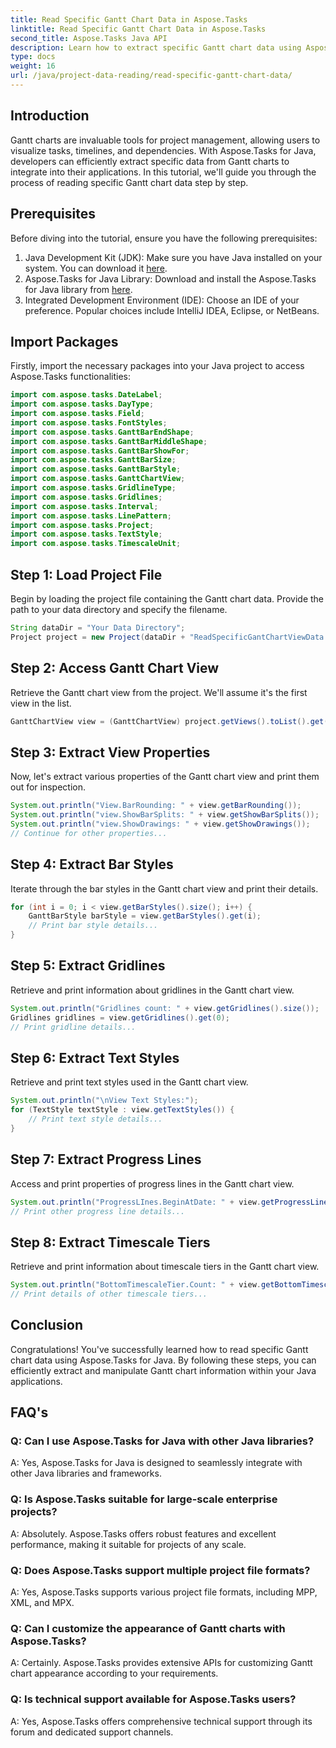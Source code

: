 ```yaml
---
title: Read Specific Gantt Chart Data in Aspose.Tasks
linktitle: Read Specific Gantt Chart Data in Aspose.Tasks
second_title: Aspose.Tasks Java API
description: Learn how to extract specific Gantt chart data using Aspose.Tasks for Java. Step-by-step tutorial for seamless integration into your Java applications.
type: docs
weight: 16
url: /java/project-data-reading/read-specific-gantt-chart-data/
---
```

## Introduction
Gantt charts are invaluable tools for project management, allowing users to visualize tasks, timelines, and dependencies. With Aspose.Tasks for Java, developers can efficiently extract specific data from Gantt charts to integrate into their applications. In this tutorial, we'll guide you through the process of reading specific Gantt chart data step by step.
## Prerequisites
Before diving into the tutorial, ensure you have the following prerequisites:
1. Java Development Kit (JDK): Make sure you have Java installed on your system. You can download it [here](https://www.oracle.com/java/technologies/javase-jdk11-downloads.html).
2. Aspose.Tasks for Java Library: Download and install the Aspose.Tasks for Java library from [here](https://releases.aspose.com/tasks/java/).
3. Integrated Development Environment (IDE): Choose an IDE of your preference. Popular choices include IntelliJ IDEA, Eclipse, or NetBeans.

## Import Packages
Firstly, import the necessary packages into your Java project to access Aspose.Tasks functionalities:
```java
import com.aspose.tasks.DateLabel;
import com.aspose.tasks.DayType;
import com.aspose.tasks.Field;
import com.aspose.tasks.FontStyles;
import com.aspose.tasks.GanttBarEndShape;
import com.aspose.tasks.GanttBarMiddleShape;
import com.aspose.tasks.GanttBarShowFor;
import com.aspose.tasks.GanttBarSize;
import com.aspose.tasks.GanttBarStyle;
import com.aspose.tasks.GanttChartView;
import com.aspose.tasks.GridlineType;
import com.aspose.tasks.Gridlines;
import com.aspose.tasks.Interval;
import com.aspose.tasks.LinePattern;
import com.aspose.tasks.Project;
import com.aspose.tasks.TextStyle;
import com.aspose.tasks.TimescaleUnit;
```
## Step 1: Load Project File
Begin by loading the project file containing the Gantt chart data. Provide the path to your data directory and specify the filename.
```java
String dataDir = "Your Data Directory";
Project project = new Project(dataDir + "ReadSpecificGantChartViewData.mpp");
```
## Step 2: Access Gantt Chart View
Retrieve the Gantt chart view from the project. We'll assume it's the first view in the list.
```java
GanttChartView view = (GanttChartView) project.getViews().toList().get(0);
```
## Step 3: Extract View Properties
Now, let's extract various properties of the Gantt chart view and print them out for inspection.
```java
System.out.println("View.BarRounding: " + view.getBarRounding());
System.out.println("view.ShowBarSplits: " + view.getShowBarSplits());
System.out.println("view.ShowDrawings: " + view.getShowDrawings());
// Continue for other properties...
```
## Step 4: Extract Bar Styles
Iterate through the bar styles in the Gantt chart view and print their details.
```java
for (int i = 0; i < view.getBarStyles().size(); i++) {
    GanttBarStyle barStyle = view.getBarStyles().get(i);
    // Print bar style details...
}
```
## Step 5: Extract Gridlines
Retrieve and print information about gridlines in the Gantt chart view.
```java
System.out.println("Gridlines count: " + view.getGridlines().size());
Gridlines gridlines = view.getGridlines().get(0);
// Print gridline details...
```
## Step 6: Extract Text Styles
Retrieve and print text styles used in the Gantt chart view.
```java
System.out.println("\nView Text Styles:");
for (TextStyle textStyle : view.getTextStyles()) {
    // Print text style details...
}
```
## Step 7: Extract Progress Lines
Access and print properties of progress lines in the Gantt chart view.
```java
System.out.println("ProgressLInes.BeginAtDate: " + view.getProgressLines().getBeginAtDate());
// Print other progress line details...
```
## Step 8: Extract Timescale Tiers
Retrieve and print information about timescale tiers in the Gantt chart view.
```java
System.out.println("BottomTimescaleTier.Count: " + view.getBottomTimescaleTier().getCount());
// Print details of other timescale tiers...
```

## Conclusion
Congratulations! You've successfully learned how to read specific Gantt chart data using Aspose.Tasks for Java. By following these steps, you can efficiently extract and manipulate Gantt chart information within your Java applications.
## FAQ's
### Q: Can I use Aspose.Tasks for Java with other Java libraries?
A: Yes, Aspose.Tasks for Java is designed to seamlessly integrate with other Java libraries and frameworks.
### Q: Is Aspose.Tasks suitable for large-scale enterprise projects?
A: Absolutely. Aspose.Tasks offers robust features and excellent performance, making it suitable for projects of any scale.
### Q: Does Aspose.Tasks support multiple project file formats?
A: Yes, Aspose.Tasks supports various project file formats, including MPP, XML, and MPX.
### Q: Can I customize the appearance of Gantt charts with Aspose.Tasks?
A: Certainly. Aspose.Tasks provides extensive APIs for customizing Gantt chart appearance according to your requirements.
### Q: Is technical support available for Aspose.Tasks users?
A: Yes, Aspose.Tasks offers comprehensive technical support through its forum and dedicated support channels.